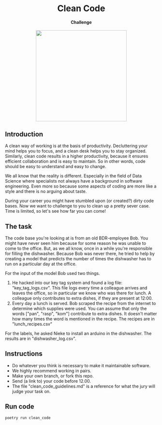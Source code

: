 <h1 align="center">Clean Code</h1>
<h4 align="center">Challenge</h4>
<center><img src="https://miro.medium.com/max/1280/1*YSYhINS70gJpvT6ZeI09UA.jpeg" width="300px"/><br/></center>

## Introduction

A clean way of working is at the basis of productivity. Decluttering your mind helps you to focus, and a
clean desk helps you to stay organized. Similarly, clean code results in a higher productivity, because it ensures
efficient collaboration and is easy to maintain. So in other words, code should be easy to understand and easy to change.

We all know that the reality is different. Especially in the field of Data Science where specialists not always have a
background in software engineering. Even more so because some aspects of coding are more like a style and there is no
arguing about taste.

During your career you might have stumbled upon (or created?) dirty code bases. Now we want to challenge to you to clean
up a pretty sever case. Time is limited, so let's see how far you can come!


## The task

The code base you're looking at is from an old BDR-employee Bob. You might have never seen him because for some reason
he was unable to come to the office. But, as we all know, once in a while you're responsible for filling the dishwasher.
Because Bob was never there, he tried to help by creating a model that predicts the number of times the dishwasher has
to run on a particular day at the office.

For the input of the model Bob used two things.
1. He hacked into our key tag system and found a log file: "key_tag_logs.csv". This file logs every time a colleague
arrives and leaves the office, so in particular we know who was there for lunch. A colleague only contributes to extra
dishes, if they are present at 12:00.
2. Every day a lunch is served. Bob scraped the recipe from the internet to determine which supplies were used. You can
assume that only the words ["pan", "rasp", "kom"] contribute to extra dishes. It doesn't matter how many times the word
is mentioned in the recipe. The recipes are in "lunch_recipes.csv"

For the labels, he asked Nieke to install an arduino in the dishwasher. The results are in "dishwasher_log.csv".


## Instructions

- Do whatever you think is necessary to make it maintainable software.
- We highly recommend working in pairs.
- Make your own branch, or fork this repo.
- Send (a link to) your code before 12.00.
- The file "clean_code_guidelines.md" is a reference for what the jury will judge your task on.


## Run code

    poetry run clean_code
